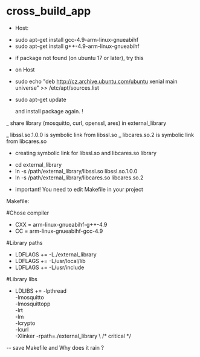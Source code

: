 # cross_build_app

- Host:

+ sudo apt-get install gcc-4.9-arm-linux-gnueabihf
+ sudo apt-get install g++-4.9-arm-linux-gnueabihf

* if package not found (on ubuntu 17 or later), try this

- on Host

+ sudo echo "deb http://cz.archive.ubuntu.com/ubuntu xenial main universe" >> /etc/apt/sources.list
+ sudo apt-get update

	and install package again. !

_ share library (mosquitto, curl, openssl, ares) in external_library

_ libssl.so.1.0.0 is symbolic link from libssl.so 
_ libcares.so.2 is symbolic link from libcares.so

* creating symbolic link for libssl.so and libcares.so library

+ cd external_library
+ ln -s /path/external_library/libssl.so libssl.so.1.0.0
+ ln -s /path/external_library/libcares.so libcares.so.2


* important! You need to edit Makefile in your project

Makefile:

#Chose compiler
+ CXX		= arm-linux-gnueabihf-g++-4.9
+ CC		= arm-linux-gnueabihf-gcc-4.9

#Library paths
+ LDFLAGS	+= -L./external_library
+ LDFLAGS	+= -L/usr/local/lib
+ LDFLAGS	+= -L/usr/include

#Library libs
+ LDLIBS	+=	-lpthread				\
		-lmosquitto				\
		-lmosquittopp				\
		-lrt					\
		-lm					\
		-lcrypto				\
		-lcurl					\
		-Xlinker -rpath=./external_library	\       /* critical */


-- save Makefile and Why does it rain ?






